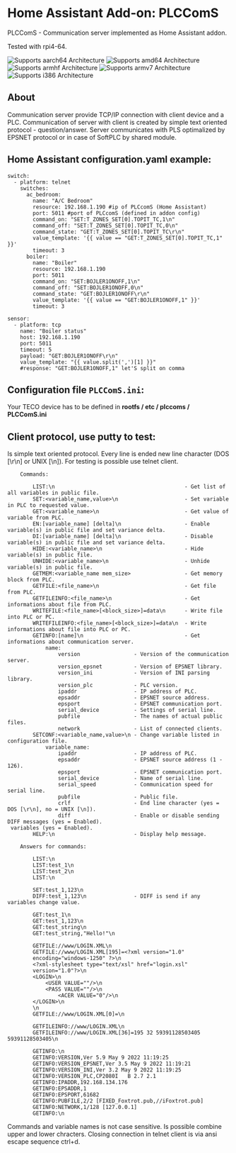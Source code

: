 # Home Assistant Add-on: PLCComS

PLCComS - Communication server implemented as Home Assistant addon.

Tested with rpi4-64.

![Supports aarch64 Architecture][aarch64-shield] ![Supports amd64 Architecture][amd64-shield] ![Supports armhf Architecture][armhf-shield] ![Supports armv7 Architecture][armv7-shield] ![Supports i386 Architecture][i386-shield]

## About

Communication server provide TCP/IP connection with client device and a PLC. Communication of server with client is created by simple text oriented protocol - question/answer. Server communicates with PLS optimalized by EPSNET protocol or in case of SoftPLC by shared module.

[aarch64-shield]: https://img.shields.io/badge/aarch64-yes-green.svg
[amd64-shield]: https://img.shields.io/badge/amd64-yes-green.svg
[armhf-shield]: https://img.shields.io/badge/armhf-yes-green.svg
[armv7-shield]: https://img.shields.io/badge/armv7-yes-green.svg
[i386-shield]: https://img.shields.io/badge/i386-yes-green.svg


## Home Assistant configuration.yaml example:
```
switch:
  - platform: telnet
    switches:
      ac_bedroom:
        name: "A/C Bedroom"
        resource: 192.168.1.190 #ip of PLCcomS (Home Assistant)
        port: 5011 #port of PLCcomS (defined in addon config)
        command_on: "SET:T_ZONES_SET[0].TOPIT_TC,1\n"
        command_off: "SET:T_ZONES_SET[0].TOPIT_TC,0\n"
        command_state: "GET:T_ZONES_SET[0].TOPIT_TC\r\n"
        value_template: '{{ value == "GET:T_ZONES_SET[0].TOPIT_TC,1" }}'
        timeout: 3
      boiler:
        name: "Boiler"
        resource: 192.168.1.190
        port: 5011
        command_on: "SET:BOJLER1ONOFF,1\n"
        command_off: "SET:BOJLER1ONOFF,0\n"
        command_state: "GET:BOJLER1ONOFF\r\n"
        value_template: '{{ value == "GET:BOJLER1ONOFF,1" }}'
        timeout: 3

sensor:
  - platform: tcp
    name: "Boiler status"
    host: 192.168.1.190
    port: 5011
    timeout: 5
    payload: "GET:BOJLER1ONOFF\r\n"
    value_template: "{{ value.split(',')[1] }}"
    #response: "GET:BOJLER1ONOFF,1" let'S split on comma

```
## Configuration file `PLCComS.ini`:

Your TECO device has to be defined in **rootfs / etc / plccoms / PLCComS.ini**


## Client protocol, use putty to test:

Is simple text oriented protocol. Every line is ended new line character (DOS [\r\n] or UNIX [\n]). For testing is possible use telnet client.
```
	Commands:
    
		LIST:\n											- Get list of all variables in public file.
		SET:<variable_name,value>\n						- Set variable in PLC to requested value.
		GET:<variable_name>\n							- Get value of variable from PLC.
		EN:[variable_name] [delta]\n					- Enable variable(s) in public file and set variance delta.
		DI:[variable_name] [delta]\n					- Disable variable(s) in public file and set variance delta.
		HIDE:<variable_name>\n							- Hide variable(s) in public file.
		UNHIDE:<variable_name>\n						- Unhide variable(s) in public file.
		GETMEM:<variable_name mem_size>					- Get memory block from PLC.
		GETFILE:<file_name>\n							- Get file from PLC.
		GETFILEINFO:<file_name>\n						- Get informations about file from PLC.
		WRITEFILE:<file_name>[<block_size>]=data\n		- Write file into PLC or PC.
		WRITEFILEINFO:<file_name>[<block_size>]=data\n	- Write informations about file into PLC or PC.
		GETINFO:[name]\n								- Get informations about communication server.
			name:
				version					- Version of the communication server.
				version_epsnet			- Version of EPSNET library.
				version_ini				- Version of INI parsing library.
				version_plc				- PLC version.
				ipaddr					- IP address of PLC.
				epsaddr					- EPSNET source address.
				epsport					- EPSNET communication port.
				serial_device			- Settings of serial line.
				pubfile					- The names of actual public files.
				network					- List of connected clients.
		SETCONF:<variable_name,value>\n - Change variable listed in configuration file.
			variable_name:
				ipaddr					- IP address of PLC.
				epsaddr					- EPSNET source address (1 - 126).
				epsport					- EPSNET communication port.
				serial_device			- Name of serial line.
				serial_speed			- Communication speed for serial line.
				pubfile					- Public file.
				crlf					- End line character (yes = DOS [\r\n], no = UNIX [\n]).
				diff					- Enable or disable sending DIFF messages (yes = Enabled).
 variables (yes = Enabled).
		HELP:\n                         - Display help message.

	Answers for commands:
    
		LIST:\n
		LIST:test_1\n
		LIST:test_2\n
		LIST:\n
	
		SET:test_1,123\n
		DIFF:test_1,123\n				- DIFF is send if any variables change value.
	
		GET:test_1\n
		GET:test_1,123\n
		GET:test_string\n
		GET:test_string,"Hello!"\n

		GETFILE://www/LOGIN.XML\n
		GETFILE://www/LOGIN.XML[195]=<?xml version="1.0"
		encoding="windows-1250" ?>\n
		<?xml-stylesheet type="text/xsl" href="login.xsl"
		version="1.0"?>\n
		<LOGIN>\n
			<USER VALUE=""/>\n
			<PASS VALUE=""/>\n
        		<ACER VALUE="0"/>\n
		</LOGIN>\n
		\n
		GETFILE://www/LOGIN.XML[0]=\n

		GETFILEINFO://www/LOGIN.XML\n
		GETFILEINFO://www/LOGIN.XML[36]=195 32 59391128503405 59391128503405\n

		GETINFO:\n
        GETINFO:VERSION,Ver 5.9 May 9 2022 11:19:25
        GETINFO:VERSION_EPSNET,Ver 3.5 May 9 2022 11:19:21
        GETINFO:VERSION_INI,Ver 3.2 May 9 2022 11:19:25
        GETINFO:VERSION_PLC,CP2080I   B 2.7 2.1
        GETINFO:IPADDR,192.168.134.176
        GETINFO:EPSADDR,1
        GETINFO:EPSPORT,61682
		GETINFO:PUBFILE,2/2 [FIXED_Foxtrot.pub,//iFoxtrot.pub]
		GETINFO:NETWORK,1/128 [127.0.0.1]
		GETINFO:\n
```
Commands and variable names is not case sensitive. Is possible combine upper and lower chracters. Closing connection in telnet client is via ansi escape sequence ctrl+d.


